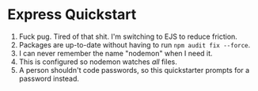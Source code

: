 # Express Quickstart

1. Fuck pug. Tired of that shit. I'm switching to EJS to reduce friction.
2. Packages are up-to-date without having to run `npm audit fix --force`.
3. I can never remember the name "nodemon" when I need it.
4. This is configured so nodemon watches _all_ files.
5. A person shouldn't code passwords, so this quickstarter prompts for a password instead.
